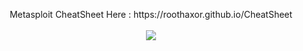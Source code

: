 <p align="center">
<a>Metasploit CheatSheet Here : https://roothaxor.github.io/CheatSheet <a><br><br>
<img src="https://media.giphy.com/media/BTfpVWjav07uM/giphy.gif">

